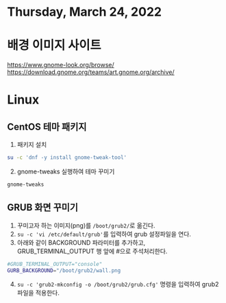 # Thursday, March 24, 2022
# 배경 이미지 사이트
https://www.gnome-look.org/browse/  
https://download.gnome.org/teams/art.gnome.org/archive/
# Linux
## CentOS 테마 패키지
1. 패키지 설치
``` bash
su -c 'dnf -y install gnome-tweak-tool'
```
2. gnome-tweaks 실행하여 테마 꾸미기
``` bash
gnome-tweaks
```
## GRUB 화면 꾸미기
1. 꾸미고자 하는 이미지(png)를 `/boot/grub2/`로 옮긴다.
2. `su -c 'vi /etc/default/grub'`를 입력하여 grub 설정파일을 연다.
3. 아래와 같이 BACKGROUND 파라미터를 추가하고, GRUB_TERMINAL_OUTPUT 행 앞에 #으로 주석처리한다.
``` bash
#GRUB_TERMINAL_OUTPUT="console"
GURB_BACKGROUND="/boot/grub2/wall.png
```
4. `su -c 'grub2-mkconfig -o /boot/grub2/grub.cfg'` 명령을 입력하여 grub2 파일을 적용한다.